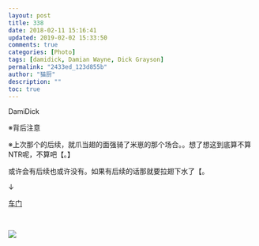 ```yaml
---
layout: post
title: 338
date: 2018-02-11 15:16:41
updated: 2019-02-02 15:33:50
comments: true
categories: [Photo]
tags: [damidick, Damian Wayne, Dick Grayson]
permalink: "2433ed_123d855b"
author: "猫厨"
description: ""
toc: true
---
```


<p>DamiDick</p> 
<p>※背后注意</p> 
<p>※上次那个的后续，就爪当翅的面强骑了米崽的那个场合。。想了想这到底算不算NTR呢，不算吧【。】</p> 
<p>或许会有后续也或许没有。如果有后续的话那就要拉翅下水了【。</p> 
<p>↓</p> 
<p><a rel="nofollow" href="https://images-wixmp-ed30a86b8c4ca887773594c2.wixmp.com/intermediary/f/d97cf4c4-1f95-4c79-9e66-10b31d5fac97/dcyotp6-b9b8655e-74fd-4fa6-9226-853635583278.jpg" target="_blank"  >车门</a></p> 
<p><br /></p>

![](/img/img_cVZNdzJtQk9JV2R6NEZ0MXF6RjZMTHllWko0N2dPQXBSd3pPb3o5YWFzUzRvMUFJM2c3WlpBPT0.png)